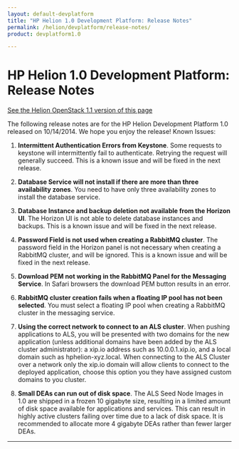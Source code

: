 ```yaml
---
layout: default-devplatform
title: "HP Helion 1.0 Development Platform: Release Notes"
permalink: /helion/devplatform/release-notes/
product: devplatform1.0

---
```

<!--PUBLISHED-->

# HP Helion 1.0 Development Platform: Release Notes
[See the Helion OpenStack 1.1 version of this page](/helion/devplatform/1.1/release-notes/)


The following release notes are for the HP Helion Development Platform 1.0 released on 10/14/2014. We hope you enjoy the release!
Known Issues:

1. **Intermittent Authentication Errors from Keystone**. Some requests to keystone will intermittently fail to authenticate. Retrying the request will generally succeed. This is a known issue and will be fixed in the next release.

1. **Database Service will not install if there are more than three availability zones**. You need to have only three availability zones to install the database service.

1. **Database Instance and backup deletion not available from the Horizon UI**. The Horizon UI is not able to delete database instances and backups. This is a known issue and will be fixed in the next release.

2. **Password Field is not used when creating a RabbitMQ cluster**. The password field in the Horizon panel is not necessary when creating a RabbitMQ cluster, and will be ignored. This is a known issue and will be fixed in the next release.

3. **Download PEM not working in the RabbitMQ Panel for the Messaging Service**. In Safari browsers the download PEM button results in an error. 

4. **RabbitMQ cluster creation fails when a floating IP pool has not been selected**. You must select a floating IP pool when creating a RabbitMQ cluster in the messaging service.

5. **Using the correct network to connect to an ALS cluster**. When pushing applications to ALS, you will be presented with two domains for the new application (unless additional domains have been added by the ALS cluster administrator): a xip.io address such as 10.0.0.1.xip.io, and a local domain such as hphelion-xyz.local. When connecting to the ALS Cluster over a network only the xip.io domain will allow clients to connect to the deployed application, choose this option you they have assigned custom domains to you cluster.

7. **Small DEAs can run out of disk space**. The ALS Seed Node Images in 1.0 are shipped in a frozen 10 gigabyte size, resulting in a limited amount of disk space available for applications and services. This can result in highly active clusters failing over time due to a lack of disk space. It is recommended to allocate more 4 gigabyte DEAs rather than fewer larger DEAs.



----

